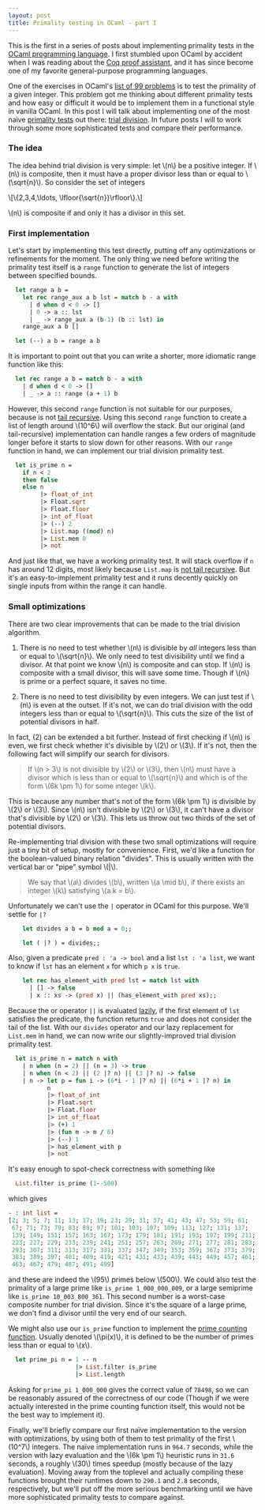 ```yaml
---
layout: post
title: Primality testing in OCaml - part I
---
```


This is the first in a series of posts about implementing primality tests in the [OCaml programming language](https://ocaml.org). I first stumbled upon OCaml by accident when I was reading about the [Coq proof assistant](https://coq.inria.fr), and it has since become one of my favorite general-purpose programming languages.

<!--more-->

One of the exercises in OCaml's [list of 99 problems](https://ocaml.org/problems) is to test the primality of a given integer. This problem got me thinking about different primality tests and how easy or difficult it would be to implement them in a functional style in vanilla OCaml. In this post I will talk about implementing one of the most naïve [primality tests](https://en.wikipedia.org/wiki/Primality_test) out there: [trial division](https://en.wikipedia.org/wiki/Trial_division). In future posts I will to work through some more sophisticated tests and compare their performance.

### The idea

The idea behind trial division is very simple: let \\(n\\) be a positive integer. If \\(n\\) is composite, then it must have a proper divisor less than or equal to \\(\sqrt{n}\\). So consider the set of integers

\\[\\{2,3,4,\ldots, \lfloor{\sqrt{n}}\rfloor\\}.\\]

\\(n\\) is composite if and only it has a divisor in this set.

### First implementation

Let's start by implementing this test directly, putting off any optimizations or refinements for the moment. The only thing we need before writing the primality test itself is a `range` function to generate the list of integers between specified bounds.

```ocaml
  let range a b =
    let rec range_aux a b lst = match b - a with
      | d when d < 0 -> []
      | 0 -> a :: lst
      | _ -> range_aux a (b-1) (b :: lst) in
    range_aux a b []

  let (--) a b = range a b
```

It is important to point out that you can write a shorter, more idiomatic range function like this:

```ocaml
  let rec range a b = match b - a with
    | d when d < 0 -> []
    | _ -> a :: range (a + 1) b
```

However, this second `range` function is not suitable for our purposes, because is not [tail recursive](https://en.wikipedia.org/wiki/Tail_call). Using this second `range` function to create a list of length around \\(10^6\\) will overflow the stack. But our original (and tail-recursive) implementation can handle ranges a few orders of magnitude longer before it starts to slow down for other reasons. With our `range` function in hand, we can implement our trial division primality test.

```ocaml
  let is_prime n =
    if n < 2
    then false
    else n
         |> float_of_int
         |> Float.sqrt
         |> Float.floor
         |> int_of_float
         |> (--) 2
         |> List.map ((mod) n)
         |> List.mem 0
         |> not
```

And just like that, we have a working primality test. It will stack overflow if `n` has around 12 digits, most likely because `List.map` is [not tail recursive](https://v2.ocaml.org/api/List.html). But it's an easy-to-implement primality test and it runs decently quickly on single inputs from within the range it can handle.

### Small optimizations

There are two clear improvements that can be made to the trial division algorithm.

1. There is no need to test whether \\(n\\) is divisible by *all* integers less than or equal to \\(\sqrt{n}\\). We only need to test divisibility until we find a divisor. At that point we know \\(n\\) is composite and can stop. If \\(n\\) is composite with a small divisor, this will save some time. Though if \\(n\\) is prime or a perfect square, it saves no time.

2. There is no need to test divisibility by even integers. We can just test if \\(n\\) is even at the outset. If it's not, we can do trial division with the odd integers less than or equal to \\(\sqrt{n}\\). This cuts the size of the list of potential divisors in half.

In fact, (2) can be extended a bit further. Instead of first checking if \\(n\\) is even, we first check whether it's divisible by \\(2\\) or \\(3\\). If it's not, then the following fact will simplify our search for divisors.

> If \\(n > 3\\) is not divisible by \\(2\\) or \\(3\\), then \\(n\\) must have a divisor which is less than or equal to \\(\sqrt{n}\\) and which is of the form \\(6k \pm 1\\) for some integer \\(k\\).

This is because any number that's not of the form \\(6k \pm 1\\) is divisible by \\(2\\) or \\(3\\). Since \\(n\\) isn't divisible by \\(2\\) or \\(3\\), it can't have a divisor that's divisible by \\(2\\) or \\(3\\). This lets us throw out two thirds of the set of potential divisors.

Re-implementing trial division with these two small optimizations will require just a tiny bit of setup, mostly for convenience. First, we'd like a function for the boolean-valued binary relation "divides". This is usually written with the vertical bar or "pipe" symbol \\(\|\\).

> We say that \\(a\\) divides \\(b\\), written \\(a \mid b\\), if there exists an integer \\(k\\) satisfying \\(a k = b\\).

Unfortunately we can't use the `|` operator in OCaml for this purpose. We'll settle for `|?`

```ocaml
    let divides a b = b mod a = 0;;

    let ( |? ) = divides;;
```

Also, given a predicate `pred : 'a -> bool` and a list `lst : 'a list`, we want to know if `lst` has an element `x` for which `p x` is `true`.

```ocaml
    let rec has_element_with pred lst = match lst with
      | [] -> false
      | x :: xs -> (pred x) || (has_element_with pred xs);;
```

Because the or operator `||` is evaluated [lazily](https://en.wikipedia.org/wiki/Lazy_evaluation), if the first element of `lst` satisfies the predicate, the function returns `true` and does not consider the tail of the list. With our `divides` operator and our lazy replacement for `List.mem` in hand, we can now write our slightly-improved trial division primality test.

```ocaml
  let is_prime n = match n with
    | n when (n = 2) || (n = 3) -> true
    | n when (n < 2) || (2 |? n) || (3 |? n) -> false
    | n -> let p = fun i -> (6*i - 1 |? n) || (6*i + 1 |? n) in
           n
           |> float_of_int
           |> Float.sqrt
           |> Float.floor
           |> int_of_float
           |> (+) 1
           |> (fun m -> m / 6)
           |> (--) 1
           |> has_element_with p
           |> not
```

It's easy enough to spot-check correctness with something like

```ocaml
  List.filter is_prime (1--500)
```

which gives

```ocaml
- : int list =
[2; 3; 5; 7; 11; 13; 17; 19; 23; 29; 31; 37; 41; 43; 47; 53; 59; 61;
 67; 71; 73; 79; 83; 89; 97; 101; 103; 107; 109; 113; 127; 131; 137;
 139; 149; 151; 157; 163; 167; 173; 179; 181; 191; 193; 197; 199; 211;
 223; 227; 229; 233; 239; 241; 251; 257; 263; 269; 271; 277; 281; 283;
 293; 307; 311; 313; 317; 331; 337; 347; 349; 353; 359; 367; 373; 379;
 383; 389; 397; 401; 409; 419; 421; 431; 433; 439; 443; 449; 457; 461;
 463; 467; 479; 487; 491; 499]
```

and these are indeed the \\(95\\) primes below \\(500\\). We could also test the primality of a large prime like `is_prime 1_000_000_009`, or a large semiprime like `is_prime 10_003_800_361`. This second number is a worst-case composite number for trial division. Since it's the square of a large prime, we don't find a divisor until the very end of our search.

We might also use our `is_prime` function to implement the [prime counting function](https://en.wikipedia.org/wiki/Prime-counting_function). Usually denoted \\(\pi(x)\\), it is defined to be the number of primes less than or equal to \\(x\\).

```ocaml
  let prime_pi n = 1 -- n
                   |> List.filter is_prime
                   |> List.length
```

Asking for `prime_pi 1_000_000` gives the correct value of `78498`, so we can be reasonably assured of the correctness of our code (Though if we were actually interested in the prime counting function itself, this would not be the best way to implement it).

Finally, we'll briefly compare our first naïve implementation to the version with optimizations, by using both of them to test primality of the first \\(10^7\\) integers. The naïve implementation runs in `964.7` seconds, while the version with lazy evaluation and the \\(6k \pm 1\\) heuristic runs in `31.6` seconds, a roughly \\(30\\) times speedup (mostly because of the lazy evaluation). Moving away from the toplevel and actually compiling these functions brought their runtimes down to `290.1` and `2.8` seconds, respectively, but we'll put off the more serious benchmarking until we have more sophisticated primality tests to compare against.
